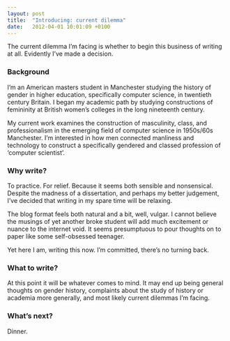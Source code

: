 ```yaml
---
layout: post
title:  "Introducing: current dilemma"
date:   2012-04-01 10:01:09 +0100
---
```


The current dilemma I’m facing is whether to begin this business of writing at all. Evidently I’ve made a decision. <!-- more -->

### Background

I’m an American masters student in Manchester studying the history of gender in higher education, specifically computer science, in twentieth century Britain. I began my academic path by studying constructions of femininity at British women’s colleges in the long nineteenth century.

My current work examines the construction of masculinity, class, and professionalism in the emerging field of computer science in 1950s/60s Manchester. I’m interested in how men connected manliness and technology to construct a specifically gendered and classed profession of ‘computer scientist’.

### Why write?

To practice. For relief. Because it seems both sensible and nonsensical. Despite the madness of a dissertation, and perhaps my better judgement, I’ve decided that writing in my spare time will be relaxing.

The blog format feels both natural and a bit, well, vulgar. I cannot believe the musings of yet another broke student will add much excitement or nuance to the internet void. It seems presumptuous to pour thoughts on to paper like some self-obsessed teenager.

Yet here I am, writing this now. I’m committed, there’s no turning back.

### What to write?

At this point it will be whatever comes to mind. It may end up being general thoughts on gender history, complaints about the study of history or academia more generally, and most likely current dilemmas I’m facing.

### What’s next?

Dinner.
